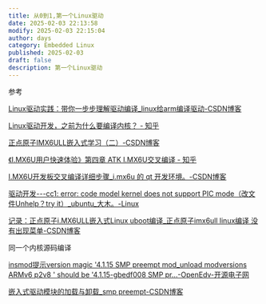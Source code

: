```yaml
---
title: 从0到1,第一个Linux驱动
date: 2025-02-03 22:13:58
modify: 2025-02-03 22:15:04
author: days
category: Embedded Linux
published: 2025-02-03
draft: false
description: 第一个Linux驱动
---
```


参考

[Linux驱动实践：带你一步步理解驱动编译_linux给arm编译驱动-CSDN博客](https://blog.csdn.net/L1834056458/article/details/132582781)

[Linux驱动开发，之前为什么要编译内核？ - 知乎](https://www.zhihu.com/question/20267749)

[正点原子IMX6ULL嵌入式学习（二）-CSDN博客](https://blog.csdn.net/m0_61763784/article/details/139300452)

[《I.MX6U用户快速体验》第四章 ATK I.MX6U交叉编译 - 知乎](https://zhuanlan.zhihu.com/p/375432356)

[I.MX6U开发板交叉编译详细步骤_i.mx6u 的 qt 开发环境。-CSDN博客](https://blog.csdn.net/Sxinxin_/article/details/127697165)

[驱动开发---cc1: error: code model kernel does not support PIC mode（改文件Unhelp？try it）_ubuntu_大木。-Linux](https://devpress.csdn.net/linux/66d00d220bfad230b8b11600.html)

[记录：正点原子i.MX6ULL嵌入式Linux uboot编译_正点原子imx6ull linux编译 没有出现菜单-CSDN博客](https://blog.csdn.net/qq_66659917/article/details/137890985?spm=1001.2014.3001.5502)

同一个内核源码编译

[insmod提示version magic '4.1.15 SMP preempt mod_unload modversions ARMv6 p2v8 ' should be '4.1.15-gbedf008 SMP pr...-OpenEdv-开源电子网](http://47.111.11.73/thread-304752-1-1.html)

[嵌入式驱动模块的加载与卸载_smp preempt-CSDN博客](https://blog.csdn.net/qq_37619128/article/details/124269235)